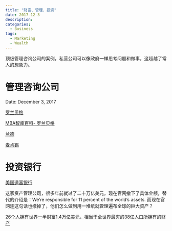 ```yaml
---
title: "财富、管理、投资"
date: 2017-12-3
description: 
categories:
  - Business
tags:
  - Marketing
  - Wealth
---
```


顶级管理咨询公司的案例，私营公司可以像政府一样思考问题和做事，这超越了常人的想象力。

# 管理咨询公司

Date: December 3, 2017


[罗兰贝格](https://www.rolandberger.com/zh/Locations/Greater-China/)

[MBA智库百科- 罗兰贝格](https://wiki.mbalib.com/wiki/%E7%BD%97%E5%85%B0%E8%B4%9D%E6%A0%BC%E5%92%A8%E8%AF%A2%E5%85%AC%E5%8F%B8)

[兰德](https://www.rand.org/zh-hans.html)

[麦肯锡](https://www.mckinsey.com.cn/)

# 投资银行

[美国道富银行](http://www.statestreet.com/executive-leaders.html)

这家资产管理公司，很多年前就过了二十万亿美元。现在官网撤下了具体金额，替代的介绍是：We’re responsible for 11 percent of the world’s assets. 而现在官网连这句话也撤掉了，他们怎么做到用一堆纸就管理遍布全球的巨大资产？

[26个人拥有世界一半财富1.4万亿美元，相当于全世界最穷的38亿人口所拥有的财产](https://3g.china.com/mili/global/37642651.html)

